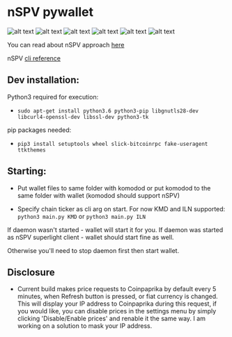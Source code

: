 # nSPV pywallet

![alt text](https://i.imgur.com/hvwr3GP.png)
![alt text](https://i.imgur.com/LDNfDBU.png)
![alt text](https://i.imgur.com/yC9D1hk.png)
![alt text](https://i.imgur.com/XGnCxgj.png)
![alt text](https://i.imgur.com/OUX5nEB.png)
![alt text](https://i.imgur.com/21oIHM9.png)

You can read about nSPV approach [here](https://medium.com/@jameslee777/nspv-a-simple-approach-to-superlight-clients-leveraging-notarizations-75d7ef5a37a9)

nSPV [cli reference](https://medium.com/@jameslee777/nspv-reference-cli-client-cf1ffdc03631)

## Dev installation:

Python3 required for execution:

*  `sudo apt-get install python3.6 python3-pip libgnutls28-dev libcurl4-openssl-dev libssl-dev python3-tk`

pip packages needed:

* `pip3 install setuptools wheel slick-bitcoinrpc fake-useragent ttkthemes`

## Starting:  

* Put wallet files to same folder with komodod or put komodod to the same folder with wallet (komodod should support nSPV)

* Specify chain ticker as cli arg on start. For now KMD and ILN supported: 
`python3 main.py KMD` or `python3 main.py ILN`

If daemon wasn't started - wallet will start it for you. If daemon was started as nSPV superlight client - wallet should start fine as well.

Otherwise you'll need to stop daemon first then start wallet.

## Disclosure
* Current build makes price requests to Coinpaprika by default every 5 minutes, when Refresh button is pressed, or fiat currency is changed. This will display your IP address to Coinpaprika during this request, if you would like, you can disable prices in the settings menu by simply clicking 'Disable/Enable prices' and renable it the same way. I am working on a solution to mask your IP address.
